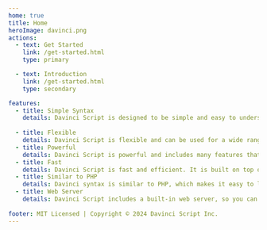 ```yaml
---
home: true
title: Home
heroImage: davinci.png
actions:
  - text: Get Started
    link: /get-started.html
    type: primary

  - text: Introduction
    link: /get-started.html
    type: secondary

features:
  - title: Simple Syntax
    details: Davinci Script is designed to be simple and easy to understand. This allows you to focus on writing your content.
    
  - title: Flexible
    details: Davinci Script is flexible and can be used for a wide range of projects. It is easy to customize and extend.
  - title: Powerful
    details: Davinci Script is powerful and includes many features that make it easy to create beautiful and interactive websites.
  - title: Fast
    details: Davinci Script is fast and efficient. It is built on top of Vue.js, which is known for its speed and performance.
  - title: Similar to PHP
    details: Davinci syntax is similar to PHP, which makes it easy to learn and use.  
  - title: Web Server
    details: Davinci Script includes a built-in web server, so you can preview your site locally before deploying it.
    
footer: MIT Licensed | Copyright © 2024 Davinci Script Inc.
---
```

